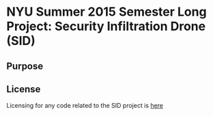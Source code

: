 # NYU Summer 2015 Semester Long Project: Security Infiltration Drone (SID)

## Purpose

## License
Licensing for any code related to the SID project is [here](LICENSE.md)

